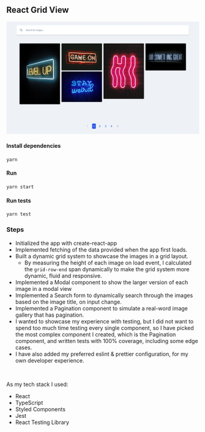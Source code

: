 ## React Grid View

![app-screenshot](./src/assets/images/app.png)

#### Install dependencies

```
yarn
```

#### Run

```
yarn start
```

#### Run tests

```
yarn test
```

### Steps

- Initialized the app with create-react-app
- Implemented fetching of the data provided when the app first loads.
- Built a dynamic grid system to showcase the images in a grid layout.
  - By measuring the height of each image on load event, I calculated the `grid-row-end` span dynamically to make the grid system more dynamic, fluid and responsive.
- Implemented a Modal component to show the larger version of each image in a modal view
- Implemented a Search form to dynamically search through the images based on the image title, on input change.
- Implemented a Pagination component to simulate a real-word image gallery that has pagination.
- I wanted to showcase my experience with testing, but I did not want to spend too much time testing every single component, so I have picked the most complex component I created, which is the Pagination component, and written tests with 100% coverage, including some edge cases.
- I have also added my preferred eslint & prettier configuration, for my own developer experience.

<br>

As my tech stack I used:

- React
- TypeScript
- Styled Components
- Jest
- React Testing Library<br>

<br>
